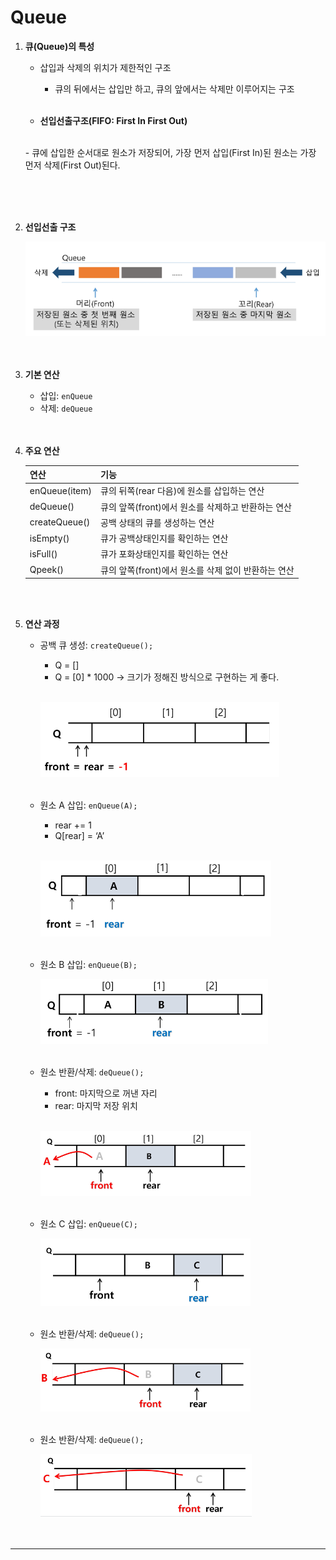 # Queue

1. **큐(Queue)의 특성**
    - 삽입과 삭제의 위치가 제한적인 구조<br>

        - 큐의 뒤에서는 삽입만 하고, 큐의 앞에서는 삭제만 이루어지는 구조<br><br>

    - **선입선출구조(FIFO: First In First Out)**
    <br>
        - 큐에 삽입한 순서대로 원소가 저장되어, 가장 먼저 삽입(First In)된 원소는 가장 먼저 삭제(First Out)된다.
<br><br><br>

2. **선입선출 구조**
    
    ![FIFO img](./images/fifo.png)
<br><br><br>

3. **기본 연산**
    - 삽입: `enQueue`
    - 삭제: `deQueue`
<br><br><br>

4. **주요 연산**
    
    
    | 연산 | 기능 |
    | --- | --- |
    | enQueue(item) | 큐의 뒤쪽(rear 다음)에 원소를 삽입하는 연산 |
    | deQueue() | 큐의 앞쪽(front)에서 원소를 삭제하고 반환하는 연산 |
    | createQueue() | 공백 상태의 큐를 생성하는 연산 |
    | isEmpty() | 큐가 공백상태인지를 확인하는 연산 |
    | isFull() | 큐가 포화상태인지를 확인하는 연산 |
    | Qpeek() | 큐의 앞쪽(front)에서 원소를 삭제 없이 반환하는 연산 |
<br><br>

5. **연산 과정**
    - 공백 큐 생성: `createQueue();`
        - Q = []
        - Q = [0] * 1000  → 크기가 정해진 방식으로 구현하는 게 좋다.<br><br>
        
        ![createQueue img](./images/createQueue.png)
    <br><br>    
    
    - 원소 A 삽입: `enQueue(A);`
        - rear += 1
        - Q[rear] = ‘A’<br><br>
        
        ![enQueue(A) img](./images/enQueue.png)
    <br><br>    
    
    - 원소 B 삽입: `enQueue(B);`
        
        ![enQueue(B) img](./images/enQueue2.png)
    <br><br>    
    
    - 원소 반환/삭제: `deQueue();`
        - front: 마지막으로 꺼낸 자리
        - rear: 마지막 저장 위치<br><br>
        
        ![deQueue() img](./images/deQueue1.png)
    <br><br>    
    
    - 원소 C 삽입: `enQueue(C);`
        
        ![enQueue(C) img](./images/enQueue3.png)
    <br><br>    
    
    - 원소 반환/삭제: `deQueue();`
        
        ![deQueue() img](./images/deQueue2.png)
    <br><br>    
    
    - 원소 반환/삭제: `deQueue();`
        
        ![deQueue() img](./images/deQueue3.png)
<br><br><br>        

---

